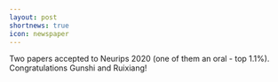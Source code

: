 ```yaml
---
layout: post
shortnews: true
icon: newspaper
---
```


Two papers accepted to Neurips 2020 (one of them an oral - top 1.1%). Congratulations Gunshi and Ruixiang!
